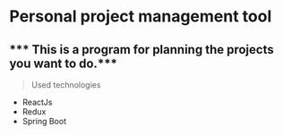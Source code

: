 # Personal project management tool 

*** This is a program for planning the projects you want to do.***
---
> Used technologies
- ReactJs
- Redux
- Spring Boot
